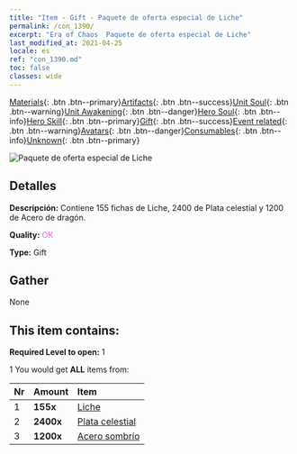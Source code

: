 ```yaml
---
title: "Item - Gift - Paquete de oferta especial de Liche"
permalink: /con_1390/
excerpt: "Era of Chaos  Paquete de oferta especial de Liche"
last_modified_at: 2021-04-25
locale: es
ref: "con_1390.md"
toc: false
classes: wide
---
```

 [Materials](/ItemsES/){: .btn .btn--primary}[Artifacts](/ItemsES/Artifacts/){: .btn .btn--success}[Unit Soul](/ItemsES/UnitSoul/){: .btn .btn--warning}[Unit Awakening](/ItemsES/UnitAwakening/){: .btn .btn--danger}[Hero Soul](/ItemsES/HeroSoul/){: .btn .btn--info}[Hero Skill](/ItemsES/HeroSkill/){: .btn .btn--primary}[Gift](/ItemsES/Gift/){: .btn .btn--success}[Event related](/ItemsES/Events/){: .btn .btn--warning}[Avatars](/ItemsES/Avatars/){: .btn .btn--danger}[Consumables](/ItemsES/Consumables/){: .btn .btn--info}[Unknown](/ItemsES/Unknown/){: .btn .btn--primary}

 ![Paquete de oferta especial de Liche](/images/t/i_907004.png)

## Detalles
 **Descripción:** Contiene 155 fichas de Liche, 2400 de Plata celestial y 1200 de Acero de dragón.

 **Quality:** <span style="color: #DA70D6">OK</span>

 **Type:** Gift

## Gather

  None

## This item contains:

 **Required Level to open:** 1

 1 You would get **ALL** items  from:

  | Nr | Amount |     Item    |
  |:---|:-------|:------------|
  | 1 |  **155x** | [Liche](/ItemsES/unt_212/) |  | 
  | 2 |  **2400x** | [Plata celestial](/ItemsES/con_882/) |  | 
  | 3 |  **1200x** | [Acero sombrío](/ItemsES/con_881/) |  | 

